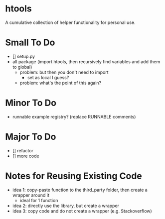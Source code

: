 # htools
 A cumulative collection of helper functionality for personal use.

# Small To Do

- [] setup.py
- all package (import htools, then recursively find variables and add them to global)
  - problem: but then you don't need to import
    - set as local I guess?
  - problem: what's the point of this again?

# Minor To Do

- runnable example registry? (replace RUNNABLE comments)

# Major To Do

- [] refactor 
- [] more code

# Notes for Reusing Existing Code

- idea 1: copy-paste function to the third_party folder, then create a wrapper around it
  - ideal for 1 function
- idea 2: directly use the library, but create a wrapper
- idea 3: copy code and do not create a wrapper (e.g. Stackoverflow)